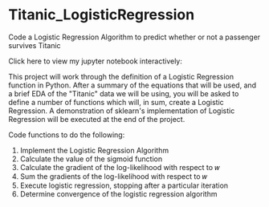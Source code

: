 # Titanic_LogisticRegression
Code a Logistic Regression Algorithm to predict whether or not a passenger survives Titanic

Click here to view my jupyter notebook interactively: 

This project will work through the definition of a Logistic Regression function in Python. After a summary of the equations that will be used, and a brief EDA of the "Titanic" data we will be using, you will be asked to define a number of functions which will, in sum, create a Logistic Regression. A demonstration of sklearn's implementation of Logistic Regression will be executed at the end of the project.

Code functions to do the following:

1. Implement the Logistic Regression Algorithm
2. Calculate the value of the sigmoid function
3. Calculate the gradient of the log-likelihood with respect to  𝑤 
4. Sum the gradients of the log-likelihood with respect to  𝑤 
5. Execute logistic regression, stopping after a particular iteration
6. Determine convergence of the logistic regression algorithm
